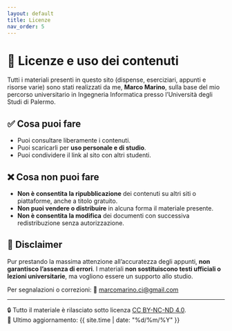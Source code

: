 ```yaml
---
layout: default
title: Licenze
nav_order: 5
---
```


# 📜 Licenze e uso dei contenuti

Tutti i materiali presenti in questo sito (dispense, eserciziari, appunti e risorse varie) sono stati realizzati da me, **Marco Marino**, sulla base del mio percorso universitario in Ingegneria Informatica presso l’Università degli Studi di Palermo.

## ✅ Cosa puoi fare

- Puoi consultare liberamente i contenuti.
- Puoi scaricarli per **uso personale e di studio**.
- Puoi condividere il link al sito con altri studenti.

## ❌ Cosa non puoi fare

- **Non è consentita la ripubblicazione** dei contenuti su altri siti o piattaforme, anche a titolo gratuito.
- **Non puoi vendere o distribuire** in alcuna forma il materiale presente.
- **Non è consentita la modifica** dei documenti con successiva redistribuzione senza autorizzazione.

## 📌 Disclaimer

Pur prestando la massima attenzione all’accuratezza degli appunti, **non garantisco l’assenza di errori**. I materiali **non sostituiscono testi ufficiali o lezioni universitarie**, ma vogliono essere un supporto allo studio.

Per segnalazioni o correzioni:
📧 [marcomarino.ci@gmail.com](mailto:marcomarino.ci@gmail.com)

---
🔒 Tutto il materiale è rilasciato sotto licenza [CC BY-NC-ND 4.0](https://creativecommons.org/licenses/by-nc-nd/4.0/).  
🔗 Ultimo aggiornamento: {{ site.time | date: "%d/%m/%Y" }}
